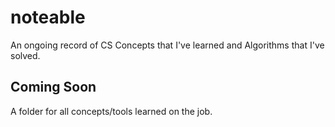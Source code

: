 # noteable

An ongoing record of CS Concepts that I've learned and Algorithms that I've solved.

## Coming Soon

A folder for all concepts/tools learned on the job. 
